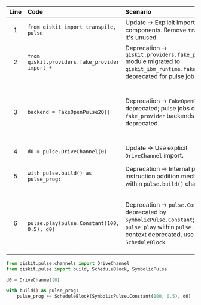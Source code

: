 | Line | Code | Scenario | Reference | Artifact | Refactoring |
| :--: | :--- | :------- | :------- | :------- | :---------- |
| 1 | `from qiskit import transpile, pulse` | Update -> Explicit imports for pulse components. Remove `transpile` as it's unused. | IK | `qiskit.pulse`, `qiskit.transpile` | `from qiskit.pulse.channels import DriveChannel`<br>`from qiskit.pulse import build, ScheduleBlock, SymbolicPulse` |
| 2 | `from qiskit.providers.fake_provider import *` | Deprecation -> `qiskit.providers.fake_provider` module migrated to `qiskit_ibm_runtime.fake_provider`; deprecated for pulse jobs. | `qrn_tax_ddbb-27ebf47d-f549-4a4b-ad7c-72ec480eb99d` | `qiskit.providers.fake_provider` | (Remove line as its purpose for pulse is deprecated) |
| 3 | `backend = FakeOpenPulse2Q()` | Deprecation -> `FakeOpenPulse2Q` is deprecated; pulse jobs on `fake_provider` backends are deprecated. | `qrn_tax_ddbb-6ecf0d75-110b-4dc1-8d77-d73f6b1eadb5`<br>`qrn_tax_ddbb-084696d9-2c75-437a-8e84-96506e6766aa` | `FakeOpenPulse2Q` | (Remove line as its purpose for pulse is deprecated) |
| 4 | `d0 = pulse.DriveChannel(0)` | Update -> Use explicit `DriveChannel` import. | IK | `pulse.DriveChannel` | `d0 = DriveChannel(0)` |
| 5 | `with pulse.build() as pulse_prog:` | Deprecation -> Internal pulse instruction addition mechanism within `pulse.build()` changed. | `qrn_tax_ddbb-7bf6a882-1ff2-461f-b97b-9aeaf737333d` | `pulse.build` | `with build() as pulse_prog:` |
| 6 | `    pulse.play(pulse.Constant(100, 0.5), d0)` | Deprecation -> `pulse.Constant` deprecated by `SymbolicPulse.Constant`; `pulse.play` within `pulse.build` context deprecated, use `ScheduleBlock`. | `qrn_tax_ddbb-b5111ded-f178-4354-a8db-f475bdf64d57`<br>`qrn_tax_ddbb-7bf6a882-1ff2-461f-b97b-9aeaf737333d` | `pulse.play`, `pulse.Constant` | `    pulse_prog += ScheduleBlock(SymbolicPulse.Constant(100, 0.5), d0)` |


```python
from qiskit.pulse.channels import DriveChannel
from qiskit.pulse import build, ScheduleBlock, SymbolicPulse

d0 = DriveChannel(0)

with build() as pulse_prog:
    pulse_prog += ScheduleBlock(SymbolicPulse.Constant(100, 0.5), d0)
```